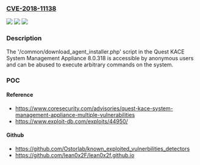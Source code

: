 ### [CVE-2018-11138](https://cve.mitre.org/cgi-bin/cvename.cgi?name=CVE-2018-11138)
![](https://img.shields.io/static/v1?label=Product&message=n%2Fa&color=blue)
![](https://img.shields.io/static/v1?label=Version&message=n%2Fa&color=blue)
![](https://img.shields.io/static/v1?label=Vulnerability&message=n%2Fa&color=brighgreen)

### Description

The '/common/download_agent_installer.php' script in the Quest KACE System Management Appliance 8.0.318 is accessible by anonymous users and can be abused to execute arbitrary commands on the system.

### POC

#### Reference
- https://www.coresecurity.com/advisories/quest-kace-system-management-appliance-multiple-vulnerabilities
- https://www.exploit-db.com/exploits/44950/

#### Github
- https://github.com/Ostorlab/known_exploited_vulnerbilities_detectors
- https://github.com/lean0x2F/lean0x2f.github.io

